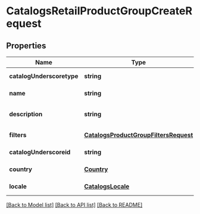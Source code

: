 # CatalogsRetailProductGroupCreateRequest

## Properties
Name | Type | Description | Notes
------------ | ------------- | ------------- | -------------
**catalogUnderscoretype** | **string** |  | [default to null]
**name** | **string** |  | [default to null]
**description** | **string** |  | [optional] [default to null]
**filters** | [**CatalogsProductGroupFiltersRequest**](CatalogsProductGroupFiltersRequest.md) |  | [default to null]
**catalogUnderscoreid** | **string** |  | [default to null]
**country** | [**Country**](Country.md) |  | [default to null]
**locale** | [**CatalogsLocale**](CatalogsLocale.md) |  | [default to null]

[[Back to Model list]](../README.md#documentation-for-models) [[Back to API list]](../README.md#documentation-for-api-endpoints) [[Back to README]](../README.md)


